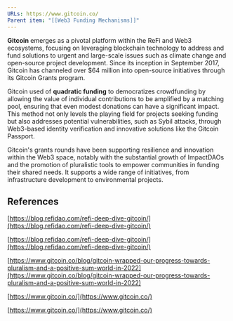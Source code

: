 ```yaml
---
URLs: https://www.gitcoin.co/
Parent item: "[[Web3 Funding Mechanisms]]"
---
```

**Gitcoin** emerges as a pivotal platform within the ReFi and Web3 ecosystems, focusing on leveraging blockchain technology to address and fund solutions to urgent and large-scale issues such as climate change and open-source project development. Since its inception in September 2017, Gitcoin has channeled over $64 million into open-source initiatives through its Gitcoin Grants program.

Gitcoin used of **quadratic funding** to democratizes crowdfunding by allowing the value of individual contributions to be amplified by a matching pool, ensuring that even modest donations can have a significant impact. This method not only levels the playing field for projects seeking funding but also addresses potential vulnerabilities, such as Sybil attacks, through Web3-based identity verification and innovative solutions like the Gitcoin Passport.

Gitcoin's grants rounds have been supporting resilience and innovation within the Web3 space, notably with the substantial growth of ImpactDAOs and the promotion of pluralistic tools to empower communities in funding their shared needs. It supports a wide range of initiatives, from infrastructure development to environmental projects.

## References

[https://blog.refidao.com/refi-deep-dive-gitcoin/](https://blog.refidao.com/refi-deep-dive-gitcoin/)

[https://blog.refidao.com/refi-deep-dive-gitcoin/](https://blog.refidao.com/refi-deep-dive-gitcoin/)

[https://www.gitcoin.co/blog/gitcoin-wrapped-our-progress-towards-pluralism-and-a-positive-sum-world-in-2022](https://www.gitcoin.co/blog/gitcoin-wrapped-our-progress-towards-pluralism-and-a-positive-sum-world-in-2022)

[https://www.gitcoin.co/](https://www.gitcoin.co/)

[https://www.gitcoin.co/](https://www.gitcoin.co/)
